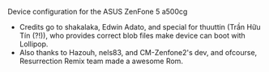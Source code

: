 Device configuration for the ASUS ZenFone 5 a500cg


- Credits go to shakalaka, Edwin Adato, and special for thuuttin (Trần Hữu Tín (?!)), who provides correct blob files make device can boot with Lollipop.
- Also thanks to Hazouh, nels83, and CM-Zenfone2's dev, and ofcourse, Resurrection Remix team made a awesome Rom.
